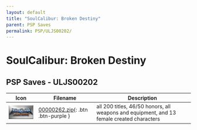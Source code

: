 ```yaml
---
layout: default
title: "SoulCalibur: Broken Destiny"
parent: PSP Saves
permalink: PSP/ULJS00202/
---
```

# SoulCalibur: Broken Destiny

## PSP Saves - ULJS00202

| Icon | Filename | Description |
|------|----------|-------------|
| ![SoulCalibur: Broken Destiny](ICON0.PNG) | [00000262.zip](00000262.zip){: .btn .btn-purple } | all 200 titles, 46/50 honors, all weapons and equipment, and 13 female created characters |
